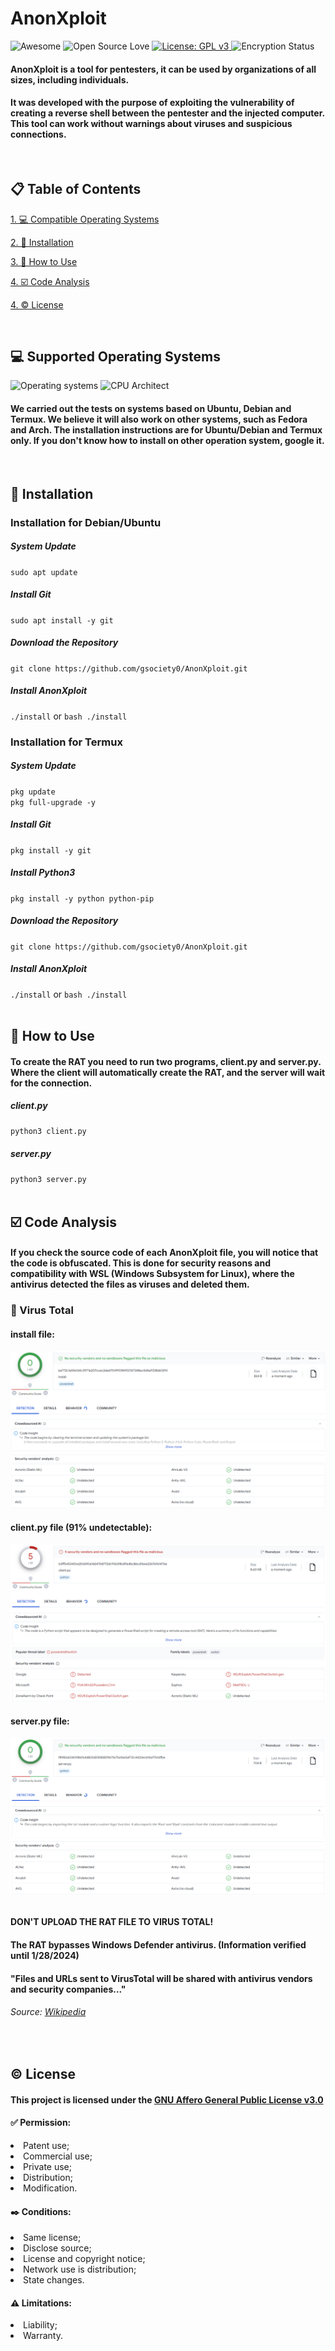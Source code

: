 <html lang="en">
    <head>
        <meta charset="UTF-8">
        <meta name="viewport" content="width=device-width, initial-scale=1.0">
        <meta name="author" content="gsociety">
    </head>
    <body>
        <h1>AnonXploit</h1>
        <p>
            <img src="https://cdn.rawgit.com/sindresorhus/awesome/d7305f38d29fed78fa85652e3a63e154dd8e8829/media/badge.svg" alt="Awesome">
            <img src="https://badges.frapsoft.com/os/v1/open-source.svg" alt="Open Source Love">
            <a href="https://www.gnu.org/licenses/gpl-3.0">
                <img src="https://img.shields.io/badge/License-GPLv3-blue.svg" alt="License: GPL v3">
            </a>
            <img src="https://coveralls.io/repos/boennemann/badges/badge.svg" alt="Encryption Status">
        </p>
        <h4>AnonXploit is a tool for pentesters, it can be used by organizations of all sizes, including individuals.</h4>
        <h4>It was developed with the purpose of exploiting the vulnerability of creating a reverse shell between the pentester and the injected computer. This tool can work without warnings about viruses and suspicious connections.</h4>
        <br>
        <div class="table_of_contents">
            <h2>📋 Table of Contents</h2>
            <p><a href="#supported_os">1. 💻 Compatible Operating Systems</a></p>
            <p><a href="#installation">2. 🔨 Installation</a></p>
            <p><a href="#how_to_use">3. 📡 How to Use</a></p>
            <p><a href="#code_analysis">4. ☑️ Code Analysis</a></p>
            <p><a href="#license">4. ©️ License</a></p>
        </div>
        <br>
        <div id="supported_os">
            <h2>💻 Supported Operating Systems</h2>
            <td><img src="https://img.shields.io/badge/OS-Linux%20%7C%20WSL%20%7C%20Termux-blue??style=flat&logo=Linux&logoColor=b0c0c0&labelColor=363D44" alt="Operating systems"/></td>
            <td colspan="2"><img src="https://img.shields.io/badge/CPU-x86__64%20%7C%20Arm%20-blue?style=flat&logoColor=b0c0c0&labelColor=363D44" alt="CPU Architect"/></td>
            <h4>We carried out the tests on systems based on Ubuntu, Debian and Termux. We believe it will also work on other systems, such as Fedora and Arch. The installation instructions are for Ubuntu/Debian and Termux only. If you don't know how to install on other operation system, google it.</h4>
        </div>
        <br>
        <div id="installation">
            <h2>🔨 Installation</h2>
            <h3>Installation for Debian/Ubuntu</h3>
            <h5>System Update</h5>
            <code>sudo apt update</code>
            <h5>Install Git</h5>
            <code>sudo apt install -y git</code>
            <h5>Download the Repository</h5>
            <code>git clone https://github.com/gsociety0/AnonXploit.git</code>
            <h5>Install AnonXploit</h5>
            <code>./install</code> or <code>bash ./install</code>
            <h3>Installation for Termux</h3>
            <h5>System Update</h5>
            <code>pkg update</code>
            <br>
            <code>pkg full-upgrade -y</code>
            <h5>Install Git</h5>
            <code>pkg install -y git</code>
            <h5>Install Python3</h5>
            <code>pkg install -y python python-pip</code>
            <h5>Download the Repository</h5>
            <code>git clone https://github.com/gsociety0/AnonXploit.git</code>
            <h5>Install AnonXploit</h5>
            <code>./install</code> or <code>bash ./install</code>
        </div>
        <br>
        <div id="how_to_use">
            <h2>📡 How to Use</h2>
            <h4>To create the RAT you need to run two programs, client.py and server.py. Where the client will automatically create the RAT, and the server will wait for the connection.</h4>
            <h5>client.py</h5>
            <code>python3 client.py</code>
            <h5>server.py</h5>
            <code>python3 server.py</code>
        </div>
        <br>
        <div id="code_analysis">
            <h2>☑️ Code Analysis</h2>
            <h4>If you check the source code of each AnonXploit file, you will notice that the code is obfuscated. This is done for security reasons and compatibility with WSL (Windows Subsystem for Linux), where the antivirus detected the files as viruses and deleted them.</h4>
            <h3>🔬 Virus Total</h3>
            <h4>install file:</h4>
            <img src="./src/img/install.png">
            <br>
            <h4>client.py file (91% undetectable):</h4>
            <img src="./src/img/client.png">
            <br>
            <h4>server.py file:</h4>
            <img src="./src/img/server.png">
            <br>
            <br>
            <p><b>DON'T UPLOAD THE RAT FILE TO VIRUS TOTAL!</b></p>
            <h4>The RAT bypasses Windows Defender antivirus. <b>(Information verified until 1/28/2024)</b></h4>
            <h4>"Files and URLs sent to VirusTotal will be shared with antivirus vendors and security companies..."</h4>
            <h6>Source: <a href="https://en.wikipedia.org/wiki/VirusTotal">Wikipedia</a></h6>
        </div>
            <br>
            <div id="license">
            <h2>©️ License</h2>
            <h4>This project is licensed under the <a href="https://choosealicense.com/licenses/agpl-3.0/">GNU Affero General Public License v3.0</a></h4>
            <h4>✅ Permission:</h4>
            <li>Patent use;</li>
            <li>Commercial use;</li>
            <li>Private use;</li>
            <li>Distribution;</li>
            <li>Modification.</li>
            <h4>✒️ Conditions:</h4>
            <li>Same license;</li>
            <li>Disclose source;</li>
            <li>License and copyright notice;</li>
            <li>Network use is distribution;</li>
            <li>State changes.</li>
            <h4>⚠️ Limitations:</h4>
            <li>Liability;</li>
            <li>Warranty.</li>
        </div>
    </body>
</html>
